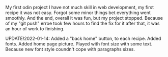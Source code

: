My first odin project 
I have not much skill in web development, my first recipe it was not easy. Forgot some minor things bet everything went smoothly.
And the end, overall it was fun, but my project stopped. Because of my "git push" erroe took few hours to find the fix for it after that, it was an hour of work to finishing.



UPDATE!2022-01-14: Added a "back home" button, to each recipe. Added fonts. Added home page picture. Played with font size with some text. Because new font style coundn't cope with paragraphs sizes. 
